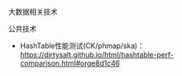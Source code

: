 大数据相关技术

公共技术



- HashTable性能测试(CK/phmap/ska)： https://dirtysalt.github.io/html/hashtable-perf-comparison.html#orge8d1c46

